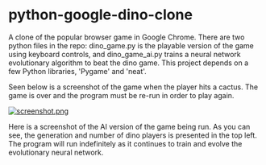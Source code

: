 # python-google-dino-clone
A clone of the popular browser game in Google Chrome. There are two python files in the repo: dino_game.py is the playable version of the game using keyboard controls, and dino_game_ai.py trains a neural network evolutionary algorithm to beat the dino game. This project depends on a few Python libraries, 'Pygame' and 'neat'. 

Seen below is a screenshot of the game when the player hits a cactus. The game is over and the program must be re-run in order to play again.

[![screenshot.png](https://i.postimg.cc/mrFmNB1p/screenshot.png)](https://postimg.cc/B845JWg2)

Here is a screenshot of the AI version of the game being run. As you can see, the generation and number of dino players is presented in the top left.
The program will run indefinitely as it continues to train and evolve the evolutionary neural network. 